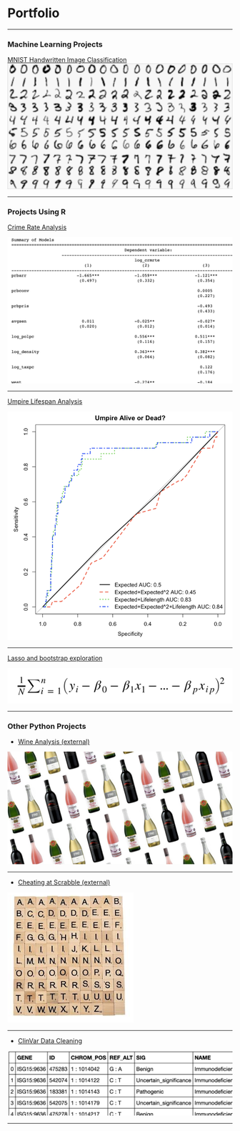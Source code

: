 # Portfolio

---

### Machine Learning Projects

[MNIST Handwritten Image Classification](/Machine_Learning/MNIST/MNIST_ML.md)
<img src="images/MNIST.png?raw=true"/>

---



### Projects Using R

[Crime Rate Analysis](/R/Crime_Rate_group_lab/Crime_Rate_group_lab.md)

<img src="images/crime.png?raw=true"/>


---
[Umpire Lifespan Analysis](/R/Umpire_Lifespan/Umpire_Lifespan.md)

<img src="images/umpire.png?raw=true"/>


---
[Lasso and bootstrap exploration](/R/Lasso_Example/Model_Selection_boot_lasso.md)

<img src="images/lasso.png?raw=true"/>


---

### Other Python Projects
- [Wine Analysis (external)](https://github.com/pdegner/pdegner.github.io/tree/master/Python/Wine_Project/about.md)

<img src="images/wine.jpg?raw=true"/>


---

- [Cheating at Scrabble (external)](https://github.com/pdegner/pdegner.github.io/blob/master/Python/Cheating_at_Scrabble/about.md)

<img src="images/Scrabble.png?raw=true"/>


---
- [ClinVar Data Cleaning](/Python/ClinVar_Data_Cleaning/ClinVar_Data_Cleaning.md)

<img src="images/clinvar.png?raw=true"/>


---


